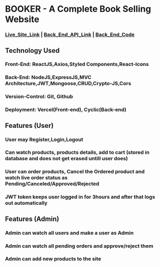# BOOKER - A Complete Book Selling Website 
### <a href="https://tapin-amber.vercel.app/">Live_Site_Link</a>  |  <a href="https://smoggy-boa-cap.cyclic.app/">Back_End_API_Link</a>  |  <a href="https://github.com/Mohammad-Ashikul-Islam/Booker-Back-End-">Back_End_Code</a>


## Technology Used
### **Front-End:** ReactJS,Axios,Styled Components,React-Icons
### **Back-End:** NodeJS,ExpressJS,MVC Architecture,JWT,Mongoose,CRUD,Crypto-JS,Cors
### **Version-Control:** Git, Github
### **Deployment:** Vercel(Front-end), Cyclic(Back-end)

## Features (User)
### User may Register,Login,Logout
### Can watch products, products details, add to cart (stored in database and does not get erased untill user does)
### User can order products, Cancel the Ordered product and watch live order status as Pending/Canceled/Approved/Rejected
### JWT token keeps user logged in for 3hours and after that logs out automatically

## Features (Admin)
### Admin can watch all users and make a user as Admin
### Admin can watch all pending orders and approve/reject them
### Admin can add new products to the site
